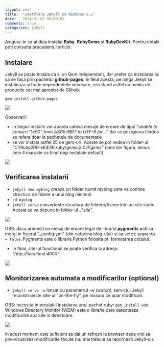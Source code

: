 ```yaml
---
layout: post
title:  "Instalare Jekyll pe Windows 8.1"
date:   2014-01-01 00:00:01
comments: true
categories: jekyll
---
```



Asigura-te ca ai deja instalat **Ruby**, **RubyGems** si **RubyDevKit**. Pentru detalii poti consulta precedentul articol.

## Instalare

Jekyll se poate instala ca si un Gem independent, dar prefer ca instalarea lui sa se faca prin pachetul **github-pages**. In felul acesta, pe langa Jekyll se instaleaza si toate dependentele necesare, rezultand astfel un mediu de productie cat mai apropiat de Github.
    
`gem install github-pages`

 ![](https://dl.dropboxusercontent.com/u/43065769/blog/images/2014/installed-github-pages-cmd.png)

Observatii:
- in timpul instalrii vor aparea cateva mesaje de eroare de tipul "_unable to convert "\x90" from ASCII-8BIT to UTF-8 for..._" dar se pot ignora fiindca se refera doar la pachetele de documentatie
- se vor instala astfel 25 de gem-uri. Aceste se pot vedea in folder-ul _"C:\Ruby200-x64\lib\ruby\gems\2.0.0\gems"_ (cele din figura, minus cele 4 marcate ca fiind deja instalate default)

![](https://dl.dropboxusercontent.com/u/43065769/blog/images/2014/installed-github-pages.png)

## Verificarea instalarii

- `jekyll new myblog` creaza un folder numit myblog care va contine structura de fisiere a unui blog minimal
- `cd myblog`
- `jekyll serve` converteste structura de foldere/fisiere intr-un site static. Acesta se va depune in folder-ul _"_site"_.

![](https://dl.dropboxusercontent.com/u/43065769/blog/images/2014/testing-jekyll.png)

  OBS: daca primesti un mesaj de eroare legat de libraria **pygments** poti sa mergi in fisierul "_config.yml" (din radacina blog-ului) si sa setezi `pygments = false`. Pygments este o librarie Python folosita pt. formatarea codului.

- In final, site-ul functional se poate verifica la adresa: "_http://localhost:4000_":

![](https://dl.dropboxusercontent.com/u/43065769/blog/images/2014/testing-jekyll-url.png)

## Monitorizarea automata a modificarilor (optional)

- `jekyll serve -w` lansat cu parametrul _-w (watch)_, serviciul Jekyll reconstruieste site-ul "on-the-fly", pe masura ce apar modificari.

 OBS: necesita in prealabil instalarea unui pachet ruby: `gem install wdm`. Windows Directory Monitor (WDM) este o librarie care detecteaza modificarile aparute in directoare.

![](https://dl.dropboxusercontent.com/u/43065769/blog/images/2014/jekyll-watch.png)

In acest moment este suficient sa dai un refresh la browser daca vrei sa pre-vizualizezi modificarile facute (nu mai trebuie sa repornesti Jekyll-ul).